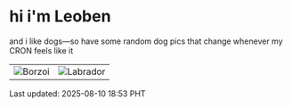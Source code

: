 # hi i'm Leoben

and i like dogs—so have some random dog pics that change whenever my CRON feels like it

|  |  |
|--------|----------|
| ![Borzoi](https://random-dog-vercel.vercel.app/api/random-borzoi?v=1754823199) | ![Labrador](https://random-dog-vercel.vercel.app/api/random-labrador?v=1754823199) |

Last updated: 2025-08-10 18:53 PHT
